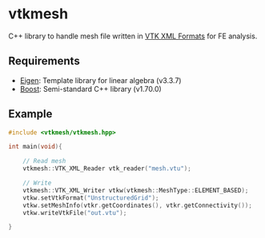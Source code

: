 # vtkmesh
C++ library to handle mesh file written in [VTK XML Formats](https://www.vtk.org/Wiki/VTK_XML_Formats) for FE analysis.

## Requirements
- [Eigen](http://eigen.tuxfamily.org): Template library for linear algebra (v3.3.7)
- [Boost](https://www.boost.org/): Semi-standard C++ library (v1.70.0)

## Example
```cpp
#include <vtkmesh/vtkmesh.hpp>

int main(void){

    // Read mesh
    vtkmesh::VTK_XML_Reader vtk_reader("mesh.vtu");

    // Write
    vtkmesh::VTK_XML_Writer vtkw(vtkmesh::MeshType::ELEMENT_BASED);
    vtkw.setVtkFormat("UnstructuredGrid");
    vtkw.setMeshInfo(vtkr.getCoordinates(), vtkr.getConnectivity());
    vtkw.writeVtkFile("out.vtu");

}
```
